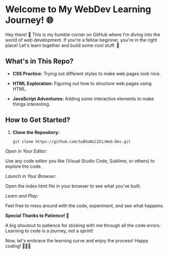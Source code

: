 # Welcome to My WebDev Learning Journey! 🌐

Hey there! 👋 This is my humble corner on GitHub where I'm diving into the world of web development. If you're a fellow beginner, you're in the right place! Let's learn together and build some cool stuff. 🚀

## What's in This Repo?

- **CSS Practice:** Trying out different styles to make web pages look nice.

- **HTML Exploration:** Figuring out how to structure web pages using HTML.

- **JavaScript Adventures:** Adding some interactive elements to make things interesting.

## How to Get Started?

1. **Clone the Repository:**
   ```bash
   git clone https://github.com/SuBSoNiC251/Web-Dev.git


*Open in Your Editor:*

Use any code editor you like (Visual Studio Code, Sublime, or others) to explore the code.


*Launch in Your Browser:*

Open the index.html file in your browser to see what you've built.

*Learn and Play:*

Feel free to mess around with the code, experiment, and see what happens.

**Special Thanks to Patience! 🙏**

A big shoutout to patience for sticking with me through all the code errors. Learning to code is a journey, not a sprint!

Now, let's embrace the learning curve and enjoy the process! Happy coding! 🌈👩‍💻
